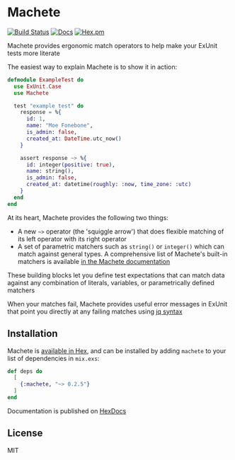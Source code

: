 # Machete

[![Build Status](https://github.com/mtrudel/machete/workflows/Elixir%20CI/badge.svg)](https://github.com/mtrudel/machete/actions)
[![Docs](https://img.shields.io/badge/api-docs-green.svg?style=flat)](https://hexdocs.pm/machete)
[![Hex.pm](https://img.shields.io/hexpm/v/machete.svg?style=flat&color=blue)](https://hex.pm/packages/machete)

Machete provides ergonomic match operators to help make your ExUnit tests more literate

The easiest way to explain Machete is to show it in action:

```elixir
defmodule ExampleTest do
  use ExUnit.Case
  use Machete

  test "example test" do
    response = %{
      id: 1,
      name: "Moe Fonebone",
      is_admin: false,
      created_at: DateTime.utc_now()
    }

    assert response ~> %{
      id: integer(positive: true),
      name: string(),
      is_admin: false,
      created_at: datetime(roughly: :now, time_zone: :utc)
    }
  end
end
```

At its heart, Machete provides the following two things:

* A new `~>` operator (the 'squiggle arrow') that does flexible matching of 
  its left operator with its right operator
* A set of parametric matchers such as `string()` or `integer()` which can match
  against general types. A comprehensive list of Machete's built-in matchers is
  available [in the Machete
  documentation](https://hexdocs.pm/machete/Machete.html)

These building blocks let you define test expectations that can match data against any
combination of literals, variables, or parametrically defined matchers

When your matches fail, Machete provides useful error messages in ExUnit that point you directly
at any failing matches using [jq syntax](https://stedolan.github.io/jq/manual/#Basicfilters)

## Installation

Machete is [available in Hex](https://hex.pm/packages/machete), and can be
installed by adding `machete` to your list of dependencies in `mix.exs`:

```elixir
def deps do
  [
    {:machete, "~> 0.2.5"}
  ]
end
```

Documentation is published on [HexDocs](https://hexdocs.pm/machete)

## License

MIT
